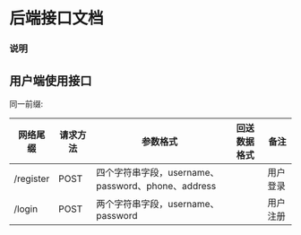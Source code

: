 # 后端接口文档

### 说明



## 用户端使用接口

同一前缀:[](/user)

| 网络尾缀  | 请求方法 | 参数格式                                           | 回送数据格式 | 备注     |
| --------- | -------- | -------------------------------------------------- | ------------ | -------- |
| /register | POST     | 四个字符串字段，username、password、phone、address |              | 用户登录 |
| /login    | POST     | 两个字符串字段，username、password                 |              | 用户注册 |



